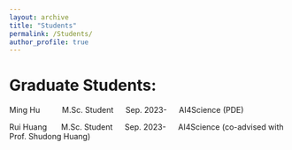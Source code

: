 ```yaml
---
layout: archive
title: "Students"
permalink: /Students/
author_profile: true
---
```

Graduate Students:
=======
Ming Hu      M.Sc. Student   Sep. 2023-   AI4Science (PDE)

Rui Huang     M.Sc. Student   Sep. 2023-   AI4Science (co-advised with Prof. Shudong Huang)
